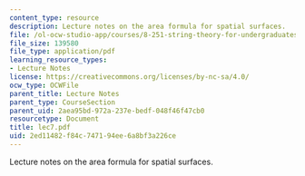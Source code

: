 ```yaml
---
content_type: resource
description: Lecture notes on the area formula for spatial surfaces.
file: /ol-ocw-studio-app/courses/8-251-string-theory-for-undergraduates-spring-2007/2ed11482f84c747194ee6a8bf3a226ce_lec7.pdf
file_size: 139580
file_type: application/pdf
learning_resource_types:
- Lecture Notes
license: https://creativecommons.org/licenses/by-nc-sa/4.0/
ocw_type: OCWFile
parent_title: Lecture Notes
parent_type: CourseSection
parent_uid: 2aea95bd-972a-237e-bedf-048f46f47cb0
resourcetype: Document
title: lec7.pdf
uid: 2ed11482-f84c-7471-94ee-6a8bf3a226ce
---
```

Lecture notes on the area formula for spatial surfaces.